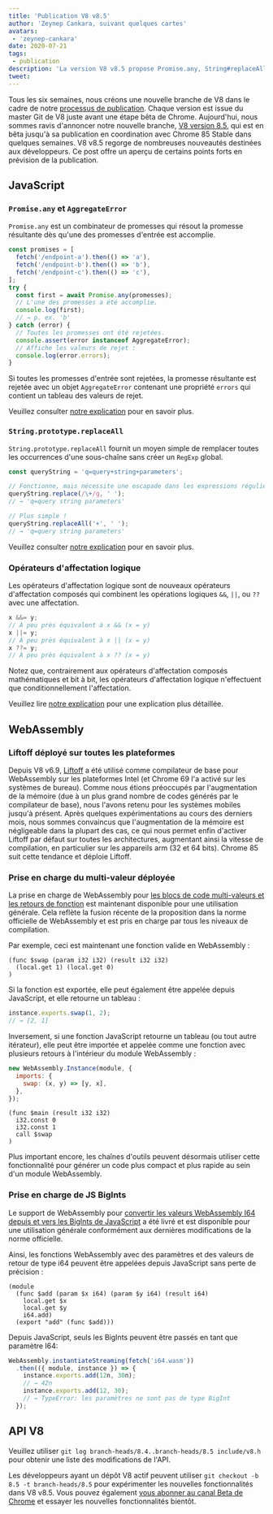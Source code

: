 ```yaml
---
title: 'Publication V8 v8.5'
author: 'Zeynep Cankara, suivant quelques cartes'
avatars:
 - 'zeynep-cankara'
date: 2020-07-21
tags:
 - publication
description: 'La version V8 v8.5 propose Promise.any, String#replaceAll, des opérateurs d'affectation logiques, la prise en charge du multi-valeur WebAssembly et du BigInt, ainsi que des améliorations de performances.'
tweet:
---
```

Tous les six semaines, nous créons une nouvelle branche de V8 dans le cadre de notre [processus de publication](https://v8.dev/docs/release-process). Chaque version est issue du master Git de V8 juste avant une étape bêta de Chrome. Aujourd'hui, nous sommes ravis d'annoncer notre nouvelle branche, [V8 version 8.5](https://chromium.googlesource.com/v8/v8.git/+log/branch-heads/8.5), qui est en bêta jusqu'à sa publication en coordination avec Chrome 85 Stable dans quelques semaines. V8 v8.5 regorge de nombreuses nouveautés destinées aux développeurs. Ce post offre un aperçu de certains points forts en prévision de la publication.

<!--truncate-->
## JavaScript

### `Promise.any` et `AggregateError`

`Promise.any` est un combinateur de promesses qui résout la promesse résultante dès qu'une des promesses d'entrée est accomplie.

```js
const promises = [
  fetch('/endpoint-a').then(() => 'a'),
  fetch('/endpoint-b').then(() => 'b'),
  fetch('/endpoint-c').then(() => 'c'),
];
try {
  const first = await Promise.any(promesses);
  // L'une des promesses a été accomplie.
  console.log(first);
  // → p. ex. 'b'
} catch (error) {
  // Toutes les promesses ont été rejetées.
  console.assert(error instanceof AggregateError);
  // Affiche les valeurs de rejet :
  console.log(error.errors);
}
```

Si toutes les promesses d'entrée sont rejetées, la promesse résultante est rejetée avec un objet `AggregateError` contenant une propriété `errors` qui contient un tableau des valeurs de rejet.

Veuillez consulter [notre explication](https://v8.dev/features/promise-combinators#promise.any) pour en savoir plus.

### `String.prototype.replaceAll`

`String.prototype.replaceAll` fournit un moyen simple de remplacer toutes les occurrences d'une sous-chaîne sans créer un `RegExp` global.

```js
const queryString = 'q=query+string+parameters';

// Fonctionne, mais nécessite une escapade dans les expressions régulières.
queryString.replace(/\+/g, ' ');
// → 'q=query string parameters'

// Plus simple !
queryString.replaceAll('+', ' ');
// → 'q=query string parameters'
```

Veuillez consulter [notre explication](https://v8.dev/features/string-replaceall) pour en savoir plus.

### Opérateurs d'affectation logique

Les opérateurs d'affectation logique sont de nouveaux opérateurs d'affectation composés qui combinent les opérations logiques `&&`, `||`, ou `??` avec une affectation.

```js
x &&= y;
// À peu près équivalent à x && (x = y)
x ||= y;
// À peu près équivalent à x || (x = y)
x ??= y;
// À peu près équivalent à x ?? (x = y)
```

Notez que, contrairement aux opérateurs d'affectation composés mathématiques et bit à bit, les opérateurs d'affectation logique n'effectuent que conditionnellement l'affectation.

Veuillez lire [notre explication](https://v8.dev/features/logical-assignment) pour une explication plus détaillée.

## WebAssembly

### Liftoff déployé sur toutes les plateformes

Depuis V8 v6.9, [Liftoff](https://v8.dev/blog/liftoff) a été utilisé comme compilateur de base pour WebAssembly sur les plateformes Intel (et Chrome 69 l'a activé sur les systèmes de bureau). Comme nous étions préoccupés par l'augmentation de la mémoire (due à un plus grand nombre de codes générés par le compilateur de base), nous l'avons retenu pour les systèmes mobiles jusqu'à présent. Après quelques expérimentations au cours des derniers mois, nous sommes convaincus que l'augmentation de la mémoire est négligeable dans la plupart des cas, ce qui nous permet enfin d'activer Liftoff par défaut sur toutes les architectures, augmentant ainsi la vitesse de compilation, en particulier sur les appareils arm (32 et 64 bits). Chrome 85 suit cette tendance et déploie Liftoff.

### Prise en charge du multi-valeur déployée

La prise en charge de WebAssembly pour [les blocs de code multi-valeurs et les retours de fonction](https://github.com/WebAssembly/multi-value) est maintenant disponible pour une utilisation générale. Cela reflète la fusion récente de la proposition dans la norme officielle de WebAssembly et est pris en charge par tous les niveaux de compilation.

Par exemple, ceci est maintenant une fonction valide en WebAssembly :

```wasm
(func $swap (param i32 i32) (result i32 i32)
  (local.get 1) (local.get 0)
)
```

Si la fonction est exportée, elle peut également être appelée depuis JavaScript, et elle retourne un tableau :

```js
instance.exports.swap(1, 2);
// → [2, 1]
```

Inversement, si une fonction JavaScript retourne un tableau (ou tout autre itérateur), elle peut être importée et appelée comme une fonction avec plusieurs retours à l'intérieur du module WebAssembly :

```js
new WebAssembly.Instance(module, {
  imports: {
    swap: (x, y) => [y, x],
  },
});
```

```wasm
(func $main (result i32 i32)
  i32.const 0
  i32.const 1
  call $swap
)
```

Plus important encore, les chaînes d'outils peuvent désormais utiliser cette fonctionnalité pour générer un code plus compact et plus rapide au sein d'un module WebAssembly.

### Prise en charge de JS BigInts

Le support de WebAssembly pour [convertir les valeurs WebAssembly I64 depuis et vers les BigInts de JavaScript](https://github.com/WebAssembly/JS-BigInt-integration) a été livré et est disponible pour une utilisation générale conformément aux dernières modifications de la norme officielle.

Ainsi, les fonctions WebAssembly avec des paramètres et des valeurs de retour de type i64 peuvent être appelées depuis JavaScript sans perte de précision :

```wasm
(module
  (func $add (param $x i64) (param $y i64) (result i64)
    local.get $x
    local.get $y
    i64.add)
  (export "add" (func $add)))
```

Depuis JavaScript, seuls les BigInts peuvent être passés en tant que paramètre I64:

```js
WebAssembly.instantiateStreaming(fetch('i64.wasm'))
  .then(({ module, instance }) => {
    instance.exports.add(12n, 30n);
    // → 42n
    instance.exports.add(12, 30);
    // → TypeError: les paramètres ne sont pas de type BigInt
  });
```

## API V8

Veuillez utiliser `git log branch-heads/8.4..branch-heads/8.5 include/v8.h` pour obtenir une liste des modifications de l'API.

Les développeurs ayant un dépôt V8 actif peuvent utiliser `git checkout -b 8.5 -t branch-heads/8.5` pour expérimenter les nouvelles fonctionnalités dans V8 v8.5. Vous pouvez également [vous abonner au canal Beta de Chrome](https://www.google.com/chrome/browser/beta.html) et essayer les nouvelles fonctionnalités bientôt.
